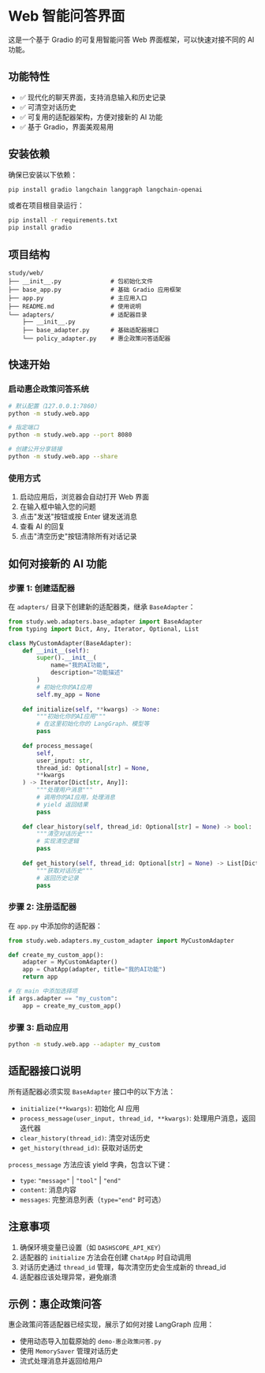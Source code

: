 # Web 智能问答界面

这是一个基于 Gradio 的可复用智能问答 Web 界面框架，可以快速对接不同的 AI 功能。

## 功能特性

- ✅ 现代化的聊天界面，支持消息输入和历史记录
- ✅ 可清空对话历史
- ✅ 可复用的适配器架构，方便对接新的 AI 功能
- ✅ 基于 Gradio，界面美观易用

## 安装依赖

确保已安装以下依赖：

```bash
pip install gradio langchain langgraph langchain-openai
```

或者在项目根目录运行：

```bash
pip install -r requirements.txt
pip install gradio
```

## 项目结构

```
study/web/
├── __init__.py              # 包初始化文件
├── base_app.py              # 基础 Gradio 应用框架
├── app.py                   # 主应用入口
├── README.md                # 使用说明
└── adapters/                # 适配器目录
    ├── __init__.py
    ├── base_adapter.py      # 基础适配器接口
    └── policy_adapter.py    # 惠企政策问答适配器
```

## 快速开始

### 启动惠企政策问答系统

```bash
# 默认配置（127.0.0.1:7860）
python -m study.web.app

# 指定端口
python -m study.web.app --port 8080

# 创建公开分享链接
python -m study.web.app --share
```

### 使用方式

1. 启动应用后，浏览器会自动打开 Web 界面
2. 在输入框中输入您的问题
3. 点击"发送"按钮或按 Enter 键发送消息
4. 查看 AI 的回复
5. 点击"清空历史"按钮清除所有对话记录

## 如何对接新的 AI 功能

### 步骤 1: 创建适配器

在 `adapters/` 目录下创建新的适配器类，继承 `BaseAdapter`：

```python
from study.web.adapters.base_adapter import BaseAdapter
from typing import Dict, Any, Iterator, Optional, List

class MyCustomAdapter(BaseAdapter):
    def __init__(self):
        super().__init__(
            name="我的AI功能",
            description="功能描述"
        )
        # 初始化你的AI应用
        self.my_app = None
    
    def initialize(self, **kwargs) -> None:
        """初始化你的AI应用"""
        # 在这里初始化你的 LangGraph、模型等
        pass
    
    def process_message(
        self,
        user_input: str,
        thread_id: Optional[str] = None,
        **kwargs
    ) -> Iterator[Dict[str, Any]]:
        """处理用户消息"""
        # 调用你的AI应用，处理消息
        # yield 返回结果
        pass
    
    def clear_history(self, thread_id: Optional[str] = None) -> bool:
        """清空对话历史"""
        # 实现清空逻辑
        pass
    
    def get_history(self, thread_id: Optional[str] = None) -> List[Dict[str, str]]:
        """获取对话历史"""
        # 返回历史记录
        pass
```

### 步骤 2: 注册适配器

在 `app.py` 中添加你的适配器：

```python
from study.web.adapters.my_custom_adapter import MyCustomAdapter

def create_my_custom_app():
    adapter = MyCustomAdapter()
    app = ChatApp(adapter, title="我的AI功能")
    return app

# 在 main 中添加选择项
if args.adapter == "my_custom":
    app = create_my_custom_app()
```

### 步骤 3: 启动应用

```bash
python -m study.web.app --adapter my_custom
```

## 适配器接口说明

所有适配器必须实现 `BaseAdapter` 接口中的以下方法：

- `initialize(**kwargs)`: 初始化 AI 应用
- `process_message(user_input, thread_id, **kwargs)`: 处理用户消息，返回迭代器
- `clear_history(thread_id)`: 清空对话历史
- `get_history(thread_id)`: 获取对话历史

`process_message` 方法应该 yield 字典，包含以下键：
- `type`: `"message"` | `"tool"` | `"end"`
- `content`: 消息内容
- `messages`: 完整消息列表（`type="end"` 时可选）

## 注意事项

1. 确保环境变量已设置（如 `DASHSCOPE_API_KEY`）
2. 适配器的 `initialize` 方法会在创建 `ChatApp` 时自动调用
3. 对话历史通过 `thread_id` 管理，每次清空历史会生成新的 thread_id
4. 适配器应该处理异常，避免崩溃

## 示例：惠企政策问答

惠企政策问答适配器已经实现，展示了如何对接 LangGraph 应用：

- 使用动态导入加载原始的 `demo-惠企政策问答.py`
- 使用 `MemorySaver` 管理对话历史
- 流式处理消息并返回给用户

